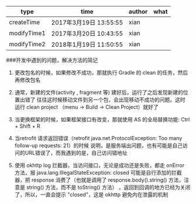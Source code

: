 

type | time | author | what
--- | --- | --- | ---
createTime| 2017年3月19日 13:55:55 | xian
modifyTime1 | 2017年3月20日 10:43:55 | xian
modifyTime2 | 2018年1月19日 11:50:55 | xian

###开发中遇到的问题，解决方法的简记
1. 更改包名的时候，如果修改不成功，那就执行 Gradle 的 clean 的任务，然后再修改包名

1. 通常，新建的文件(activity , fragment 等) 建好后，运行了之后发现新建的位置出错了
往往这时候移动文件到另一个包，会出现移动不成功的问题。这时 运行 clean project （menu -> Build -> Clean Project）就好了

1. 当更换框架的时候，如果框架接口有改变，那就使用 AS 的全局替换功能: Ctrl + Shift + R


1. 当retrofit 请求返回错误（retrofit java.net.ProtocolException: Too many follow-up requests: 21）的时候
说明，是服务端出问题，也有可能是自己访问的URL错误了，而我遇到的是，自己访问错地址

1. 使用 okhttp log 拦截器，当访问接口，无论是成功还是失败，都走 onError 方法，报 java.lang.IllegalStateException: closed
    可能是自行添加的拦截器，把 response 消费了（也就是调用了 response.body().string() 方法，注意是 string() 方法，而不是 toString() 方法）
，返回到回调的地方已经为关闭了，所以，一直会提示 "closed"，这是 okhttp 避免内在泄露的机制





















